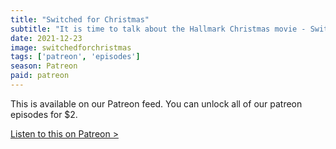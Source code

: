 ```yaml
---
title: "Switched for Christmas"
subtitle: "It is time to talk about the Hallmark Christmas movie - Switched for Christmas. It stars Candace Cameron Bure (yes, DJ Tanner) as a pair of identical twins. We create our own Hallmark Christmas movie and spend an hour celebrating Dead Mom Season. Happy Holidays."
date: 2021-12-23
image: switchedforchristmas
tags: ['patreon', 'episodes']
season: Patreon
paid: patreon
---
```

<div class="callout patreon">
This is available on our Patreon feed. You can unlock all of our patreon episodes for $2.

<a class="button" href="https://www.patreon.com/posts/60277389">Listen to this on Patreon &gt;</a>
</div>